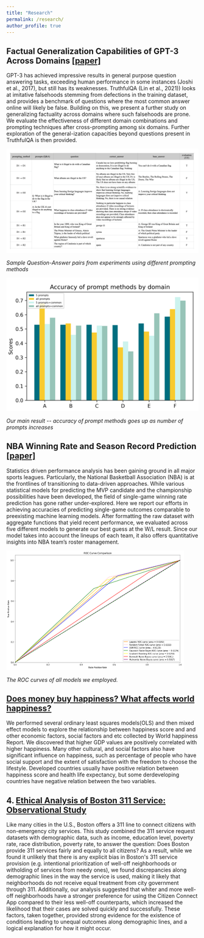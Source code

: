 ```yaml
---
title: "Research"
permalink: /research/
author_profile: true
---
```



## Factual Generalization Capabilities of GPT-3 Across Domains [[paper]](/files/MLLU_final.pdf)

GPT-3 has achieved impressive results in general purpose question answering tasks, exceeding human performance in some instances (Joshi et al., 2017), but still has its weaknesses. TruthfulQA (Lin et al., 2021)) looks at imitative falsehoods stemming from defections in the training dataset, and provides a benchmark of questions where the most common answer online will likely be false. Building on this, we present a further study on generalizing factuality across domains where such falsehoods are prone. We evaluate the effectiveness of different domain combinations and prompting techniques after cross-prompting among six domains. Further exploration of the general-ization capacities beyond questions present in TruthfulQA is then provided.

![](/images/SampleQA.jpg)

*Sample Question-Answer pairs from experiments using different prompting methods*

![](/images/promtmethods.jpg)

*Our main result -- accuracy of prompt methods goes up as number of prompts increases*

## NBA Winning Rate and Season Record Prediction [[paper]](/files/ML_Final_paper.pdf)

Statistics driven performance analysis has been gaining ground in all major sports leagues. Particularly, the National Basketball Association (NBA) is at the frontlines of transitioning to data-driven approaches. While various statistical models for predicting the MVP candidate and the championship possibilities have been developed, the field of single-game winning rate prediction has gone rather under-explored. Here we report our efforts in achieving accuracies of predicting single-game outcomes comparable to preexisting machine learning models. After formatting the raw dataset with aggregate functions that yield recent performance, we evaluated across five different models to generate our best guess at the W/L result. Since our model takes into account the lineups of each team, it also offers quantitative insights into NBA team’s roster management.

![](/images/ML_methods.png)

*The ROC curves of all models we employed.*

## [Does money buy happiness? What affects world happiness?](/files/STAT139_Final.pdf) 

We performed several ordinary least squares models(OLS) and then mixed effect models to explore the relationship between happiness score and and other economic factors, social factors and etc collected by World happiness Report. We discovered that higher GDP values are positively correlated with higher happiness. Many other cultural, and social factors also have significant influence on happiness, such as percentage of people who have social support and the extent of satisfaction with the freedom to choose the lifestyle. Developed countries usually have positive relation between happiness score and health life expectancy, but some derdeveloping countries have negative relation between the two variables. 

## 4. [Ethical Analysis of Boston 311 Service: Observational Study](https://sunli-lisun.github.io/ac221/)

Like many cities in the U.S., Boston offers a 311 line to connect citizens with non-emergency city services. This study combined the 311 service request datasets with demographic data, such as income, education level, poverty rate, race distribution, poverty rate, to answer the question: Does Boston provide 311 services fairly and equally to all citizens? As a result, while we found it unlikely that there is any explicit bias in Boston's 311 service provision (e.g. intentional prioritization of well-off neighborhoods or witholding of services from needy ones), we found discrepancies along demographic lines in the way the service is used, making it likely that neighborhoods do not receive equal treatment from city government through 311. Additionally, our analysis suggested that whiter and more well-off neighborhoods have a stronger preference for using the Citizen Connect App compared to their less well-off counterparts, which increased the likelihood that their cases are solved quickly and successfully. These factors, taken together, provided strong evidence for the existence of conditions leading to unequal outcomes along demographic lines, and a logical explanation for how it might occur. 


